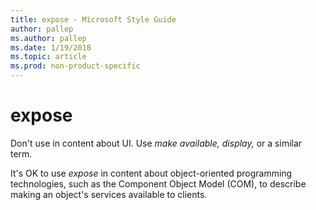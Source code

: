 ```yaml
---
title: expose - Microsoft Style Guide
author: pallep
ms.author: pallep
ms.date: 1/19/2018
ms.topic: article
ms.prod: non-product-specific
---
```


# expose

Don't use in content about UI. Use *make available,* *display,* or a similar term.

It's OK to use *expose*
in content about object-oriented programming technologies, such as
the Component Object Model (COM), to describe making an object's
services available to clients.
